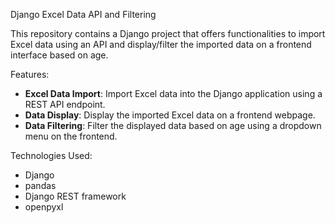 Django Excel Data API and Filtering

This repository contains a Django project that offers functionalities to import Excel data using an API and display/filter the imported data on a frontend interface based on age.

Features:
- **Excel Data Import**: Import Excel data into the Django application using a REST API endpoint.
- **Data Display**: Display the imported Excel data on a frontend webpage.
- **Data Filtering**: Filter the displayed data based on age using a dropdown menu on the frontend.

Technologies Used:
- Django
- pandas
- Django REST framework
- openpyxl
